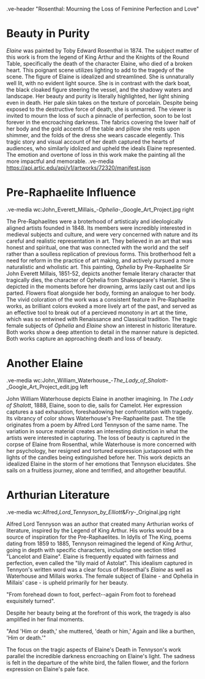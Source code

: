 .ve-header "Rosenthal: Mourning the Loss of Feminine Perfection and Love"
# Beauty in Purity
*Elaine* was painted by Toby Edward Rosenthal in 1874. The subject matter of this work is from the legend of King Arthur and the Knights of the Round Table, specifically the death of the character Elaine, who died of a broken heart. This poignant scene utilizes lighting to add to the tragedy of the scene. The figure of Elaine is idealized and streamlined. She is unnaturally well lit, with no evident light source. She is in contrast with the dark boat, the black cloaked figure steering the vessel, and the shadowy waters and landscape. Her beauty and purity is literally highlighted, her light shining even in death. Her pale skin takes on the texture of porcelain. Despite being exposed to the destructive force of death, she is unmarred. The viewer is invited to mourn the loss of such a pinnacle of perfection, soon to be lost forever in the encroaching darkness. The fabrics covering the lower half of her body and the gold accents of the table and pillow she rests upon shimmer, and the folds of the dress she wears cascade elegently. This tragic story and visual account of her death captured the hearts of audiences, who similarly idolized and upheld the ideals Elaine represented. The emotion and overtone of loss in this work make the painting all the more impactful and memorable.
.ve-media https://api.artic.edu/api/v1/artworks/72320/manifest.json
  
# Pre-Raphaelite Influence
.ve-media wc:John_Everett_Millais_-_Ophelia_-_Google_Art_Project.jpg right

The Pre-Raphaelites were a broterhood of artisticaly and ideologically aligned artists founded in 1848. Its members were incredibly interested in medieval subjects and culture,  and were very concerned with nature and its careful and realistic representation in art. They believed in an art that was honest and spiritual, one that was connected with the world and the self rather than a soulless replication of previous forms. This brotherhood felt a need for reform in the practice of art making, and actively pursued a more naturalistic and wholistic art. 
This painting, *Ophelia* by Pre-Raphaelite Sir John Everett Millais, 1851-52, depicts another female literary character that tragically dies, the character of Ophelia from Shakespeare's Hamlet. She is depicted in the moments before her drowning, arms lazily cast out and lips parted. Flowers float alongside her body, forming an analogue to her body. The vivid coloration of the work was a consistent feature in Pre-Raphaelite works, as brilliant colors evoked a more lively art of the past, and served as an effective tool to break out of a percieved monotony in art at the time, which was so entwined with Renaissance and Classical tradition. The tragic female subjects of *Ophelia* and *Elaine* show an interest in historic literature. Both works show a deep attention to detail in the manner nature is depicted. Both works capture an approaching death and loss of beauty.


# Another Elaine
.ve-media wc:John_William_Waterhouse_-_The_Lady_of_Shalott_-_Google_Art_Project_edit.jpg left

John William Waterhouse depicts Elaine in another imagining. In *The Lady of Shalott*, 1888, Elaine, soon to die, sails for Camelot. Her expression captures a sad exhaustion, foreshadowing her confrontation with tragedy. Its vibrancy of color shows Waterhouse's Pre-Raphaelite past. The title originates from a poem by Alfred Lord Tennyson of the same name. The variation in source material creates an interesting distinction in what the artists were interested in capturing. The loss of beauty is captured in the corpse of Elaine from Rosenthal, while Waterhouse is more concerned with her psychology, her resigned and tortured expression juxtaposed with the lights of the candles being extinguished before her. This work depicts an idealized Elaine in the storm of her emotions that Tennyson elucidates. She sails on a fruitless journey, alone and terrified, and altogether beautiful. 

# Arthurian Literature
.ve-media wc:Alfred,_Lord_Tennyson_by_Elliott_&_Fry_-_Original.jpg right 
 
Alfred Lord Tennyson was an author that created many Arthurian works of literature, inspired by the Legend of King Arthur. His works would be a source of inspiration for the Pre-Raphaelites. In Idylls of The King, poems dating from 1859 to 1885, Tennyson reimagined the legend of King Arthur, going in depth with specific characters, including one section titled "Lancelot and Elaine". Elaine is frequently equated with fairness and perfection, even called the "lily maid of Astolat". This idealism captured in Tennyon's written word was a clear focus of Rosenthal's *Elaine*  as well as Waterhouse and Millais works. The female subject of Elaine - and Ophelia in Millais' case - is upheld primarily for her beauty. 

"From forehead down to foot, perfect--again
From foot to forehead exquisitely turned".

Despite her beauty being at the forefront of this work, the tragedy is also amplified in her final moments. 

"And 'Him or death,' she muttered, 'death or him,'
Again and like a burthen, 'Him or death.'"

The focus on the tragic aspects of Elaine's Death in Tennyson's work parallel the incredible darkness encroaching on Elaine's light. The sadness is felt in the departure of the white bird, the fallen flower, and the forlorn expression on Elaine's pale face. 













